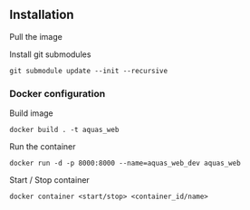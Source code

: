 ## Installation

Pull the image

Install git submodules
```
git submodule update --init --recursive
```

### Docker configuration

Build image
```
docker build . -t aquas_web
```

Run the container
```
docker run -d -p 8000:8000 --name=aquas_web_dev aquas_web
```

Start / Stop container
```
docker container <start/stop> <container_id/name>
```

